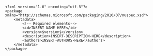     <?xml version="1.0" encoding="utf-8"?>
    <package xmlns="http://schemas.microsoft.com/packaging/2010/07/nuspec.xsd">
        <metadata>
            <!-- Required elements-->
            <id>INSERT-NAME-HERE</id>
            <version>$version$</version>
            <description>INSERT-DESCRIPTION-HERE</description>
            <authors>INSERT-AUTHORS-HERE</authors>
        </metadata>
    </package>